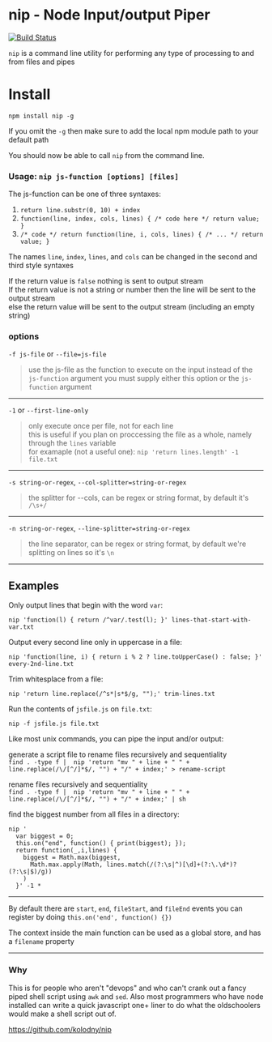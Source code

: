 # nip - Node Input/output Piper

[![Build Status](https://travis-ci.org/kolodny/nip.svg?branch=master)](https://travis-ci.org/kolodny/nip)


`nip` is a command line utility for performing any type of processing to and from files and pipes

# Install

    npm install nip -g
    
If you omit the `-g` then make sure to add the local npm module path to your default path

You should now be able to call `nip` from the command line.

### Usage: `nip js-function [options] [files]`

The js-function can be one of three syntaxes:

1. `return line.substr(0, 10) + index`
2. `function(line, index, cols, lines) { /* code here */ return value; }`
3. `/* code */ return function(line, i, cols, lines) { /* ... */ return value; }`

The names `line`, `index`, `lines`, and `cols` can be changed in the second and third style syntaxes

If the return value is `false` nothing is sent to output stream  
If the return value is not a string or number then the line will be sent to the output stream  
else the return value will be sent to the output stream (including an empty string)

### options

`-f js-file` or  `--file=js-file`
>use the js-file as the function to execute on the input instead of the `js-function` argument
you must supply either this option or the `js-function` argument

----

`-1` or `--first-line-only`
>only execute once per file, not for each line  
this is useful if you plan on proccessing the file as a whole, namely through the `lines` variable  
for examaple (not a useful one): `nip 'return lines.length' -1 file.txt`


----

`-s string-or-regex`, `--col-splitter=string-or-regex`
>the splitter for --cols, can be regex or string format, by default it's `/\s+/`

----

`-n string-or-regex`, `--line-splitter=string-or-regex`
>the line separator, can be regex or string format, by default we're splitting on lines so it's `\n`

---

## Examples

Only output lines that begin with the word `var`:
```    
nip 'function(l) { return /^var/.test(l); }' lines-that-start-with-var.txt
```

Output every second line only in uppercase in a file:

```
nip 'function(line, i) { return i % 2 ? line.toUpperCase() : false; }' every-2nd-line.txt
```

Trim whitesplace from a file:

```
nip 'return line.replace(/^s*|s*$/g, "");' trim-lines.txt
```

Run the contents of `jsfile.js` on `file.txt`:

```
nip -f jsfile.js file.txt
```

Like most unix commands, you can pipe the input and/or output:

generate a script file to rename files recursively and sequentiality  
`find . -type f |  nip 'return "mv " + line + " " + line.replace(/\/[^/]*$/, "") + "/" + index;' > rename-script`

rename files recursively and sequentiality  
`find . -type f |  nip 'return "mv " + line + " " + line.replace(/\/[^/]*$/, "") + "/" + index;' | sh`

find the biggest number from all files in a directory:

    nip '
      var biggest = 0;
      this.on("end", function() { print(biggest); });
      return function(_,i,lines) {
        biggest = Math.max(biggest,
          Math.max.apply(Math, lines.match(/(?:\s|^)[\d]+(?:\.\d*)?(?:\s|$)/g))
        )
      }' -1 *

---

By default there are `start`, `end`, `fileStart`, and `fileEnd` events you can register by doing `this.on('end', function() {})`

The context inside the main function can be used as a global store, and has a `filename` property

---

### Why
This is for people who aren't "devops" and who can't crank out a fancy piped shell script using `awk` and `sed`. Also most programmers who have node installed can write a quick javascript one+ liner to do what the oldschoolers would make a shell script out of.

https://github.com/kolodny/nip

